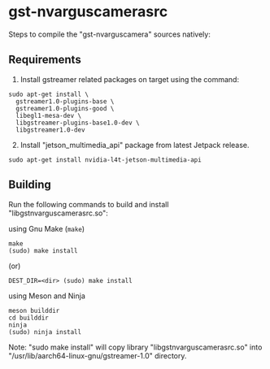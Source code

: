 # gst-nvarguscamerasrc

Steps to compile the "gst-nvarguscamera" sources natively:

## Requirements

1) Install gstreamer related packages on target using the command:
```
sudo apt-get install \
  gstreamer1.0-plugins-base \
  gstreamer1.0-plugins-good \
  libegl1-mesa-dev \
  libgstreamer-plugins-base1.0-dev \
  libgstreamer1.0-dev
```

2) Install "jetson_multimedia_api" package from latest Jetpack release.
```
sudo apt-get install nvidia-l4t-jetson-multimedia-api
```

## Building

Run the following commands to build and install "libgstnvarguscamerasrc.so":

using Gnu Make (`make`)

```
make
(sudo) make install
```
(or)
```
DEST_DIR=<dir> (sudo) make install
```

using Meson and Ninja

```
meson builddir
cd builddir
ninja
(sudo) ninja install
```

  Note: "sudo make install" will copy library "libgstnvarguscamerasrc.so"
  into "/usr/lib/aarch64-linux-gnu/gstreamer-1.0" directory.
